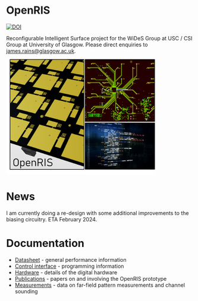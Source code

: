 # OpenRIS

[![DOI](https://zenodo.org/badge/535866182.svg)](https://zenodo.org/badge/latestdoi/535866182)

Reconfigurable Intelligent Surface project for the WiDeS Group at USC / CSI Group at University of Glasgow. Please direct enquiries to james.rains@glasgow.ac.uk. 

<img src="datasheet/images/openris_header.png" width="400" />

# News

I am currently doing a re-design with some additional improvements to the biasing circuitry. ETA February 2024.


# Documentation

- [Datasheet](https://github.com/jimrains/USCRIS/tree/main/datasheet) - general performance information
- [Control interface](https://github.com/jimrains/USCRIS/tree/main/control) - programming information
- [Hardware](https://github.com/jimrains/USCRIS/tree/main/hardware) - details of the digital hardware
- [Publications](https://github.com/jimrains/USCRIS/tree/main/publications) - papers on and involving the OpenRIS prototype
- [Measurements](https://github.com/jimrains/USCRIS/tree/main/measurements) - data on far-field pattern measurements and channel sounding

